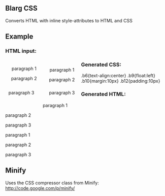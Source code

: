 Blarg CSS
--------------

Converts HTML with inline style-attributes to HTML and CSS

## Example

### HTML input:
<div style="float: left; margin: 10px; text-align: center;">
    <p style="margin: 10px; text-align: center;">paragraph 1</p>
    <p style="text-align: center;">paragraph 2</p>
    <p style="text-align: center; float: left;">paragraph 3</p>
</div>
<div style="float: left; padding: 10px;">
    <p style="text-align: center;">paragraph 1</p>
    <p style="text-align: center;">paragraph 2</p>
    <p style="text-align: center; float: left; margin: 10px;">paragraph 3</p>
</div>

### Generated CSS:
.b6{text-align:center}
.b9{float:left}
.b10{margin:10px}
.b12{padding:10px}

### Generated HTML:
<div class="b6 b9 b10">
    <p class="b6 b10">paragraph 1</p>
    <p class="b6">paragraph 2</p>
    <p class="b6 b9">paragraph 3</p>
</div>
<div class="b9 b12">
    <p class="b6">paragraph 1</p>
    <p class="b6">paragraph 2</p>
    <p class="b6 b9 b10">paragraph 3</p>
</div>

## Minify

Uses the CSS compressor class from Minify: http://code.google.com/p/minify/